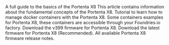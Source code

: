 <EssentialsColumn title="First Steps">
    <EssentialElement title="User Manual" type="getting-started" link="/tutorials/portenta-x8/user-manual">
        A full guide to the basics of the Portenta X8
    </EssentialElement>
    <EssentialElement link="https://docs.arduino.cc/tutorials/portenta-x8/x8-fundamentals" title="Fundamentals of Portenta X8" type="tutorial">
        This article contains information about the fundamental concepts of the Portenta X8.
    </EssentialElement>
    <EssentialElement link="https://docs.arduino.cc/tutorials/portenta-x8/docker-container" title="Containers management" type="tutorial">
        Tutorial to learn how to manage docker containers with the Portenta X8.
    </EssentialElement>
</EssentialsColumn>
    
<EssentialsColumn title="Suggested Repositories">
    <EssentialElement link="https://github.com/arduino/portenta-containers" title="Portenta X8 containers" type="article">
        Some containers examples for Portenta X8, these containers are accessible through your Foundries.io factory.
    </EssentialElement>
</EssentialsColumn>

<EssentialsColumn title="Firmware Images">

<EssentialElement link="https://downloads.arduino.cc/portentax8image/399.tar.gz" title="v399 Firmware Version" type="library">
        Download the v399 firmware for Portenta X8.
    </EssentialElement>

<EssentialElement link="https://downloads.arduino.cc/portentax8image/image-latest.tar.gz" title="Latest Firmware Version" type="library">
        Download the latest firmware for Portenta X8 (Recommended).
    </EssentialElement>

<EssentialElement link="/tutorials/portenta-x8/x8-firmware-release-notes" title="Firmware Release Notes" type="library">
        All available Portenta X8 firmware release notes.
    </EssentialElement>


</EssentialsColumn>